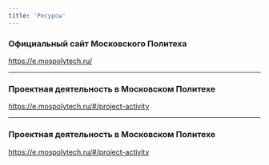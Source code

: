 ```yaml
---
title: 'Ресурсы'
---
```


### Официальный сайт Московского Политеха

https://e.mospolytech.ru/

---

### Проектная деятельность в Московском Политехе

https://e.mospolytech.ru/#/project-activity

---

### Проектная деятельность в Московском Политехе

https://e.mospolytech.ru/#/project-activity
